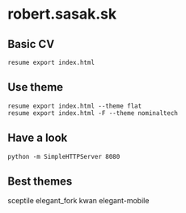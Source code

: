 
# robert.sasak.sk

## Basic CV
```
resume export index.html
```

## Use theme
```
resume export index.html --theme flat
resume export index.html -F --theme nominaltech
```

## Have a look
```
python -m SimpleHTTPServer 8080
````

## Best themes

sceptile
elegant_fork
kwan
elegant-mobile